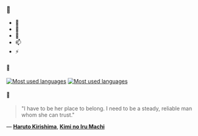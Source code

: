### 👋

- 🔭
- 🌱
- 💬
- 📫
- ⚡

#### 🧏

[![Most used languages](https://github-readme-stats-aynah.vercel.app/api/top-langs/?username=aynh&theme=solarized-dark&langs_count=6&layout=compact&hide_title=true)](https://github.com/anuraghazra/github-readme-stats#gh-dark-mode-only)
[![Most used languages](https://github-readme-stats-aynah.vercel.app/api/top-langs/?username=aynh&theme=solarized-light&langs_count=6&layout=compact&hide_title=true)](https://github.com/anuraghazra/github-readme-stats#gh-light-mode-only)

#### 💬

> "I have to be her place to belong. I need to be a steady, reliable man whom she can trust."

&mdash; [**Haruto Kirishima**](https://myanimelist.net/character.php?q=Haruto%20Kirishima&cat=character), [**Kimi no Iru Machi**](https://myanimelist.net/search/all?q=Kimi%20no%20Iru%20Machi&cat=all)
